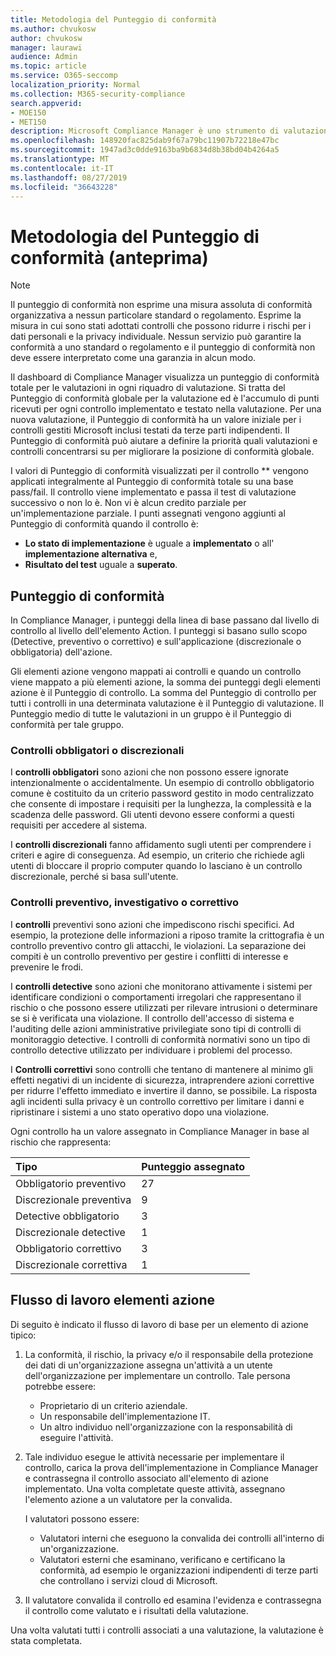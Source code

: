 ```yaml
---
title: Metodologia del Punteggio di conformità
ms.author: chvukosw
author: chvukosw
manager: laurawi
audience: Admin
ms.topic: article
ms.service: O365-seccomp
localization_priority: Normal
ms.collection: M365-security-compliance
search.appverid:
- MOE150
- MET150
description: Microsoft Compliance Manager è uno strumento di valutazione dei rischi basato sul flusso di lavoro gratuito in Microsoft Service Trust Portal. Compliance Manager consente di monitorare, assegnare e verificare le attività di conformità alle normative relative ai servizi cloud Microsoft.
ms.openlocfilehash: 148920fac825dab9f67a79bc11907b72218e47bc
ms.sourcegitcommit: 1947ad3c0dde9163ba9b6834d8b38bd04b4264a5
ms.translationtype: MT
ms.contentlocale: it-IT
ms.lasthandoff: 08/27/2019
ms.locfileid: "36643228"
---
```

# <a name="compliance-score-methodology-preview"></a>Metodologia del Punteggio di conformità (anteprima)

> [!NOTE]
> Il punteggio di conformità non esprime una misura assoluta di conformità organizzativa a nessun particolare standard o regolamento. Esprime la misura in cui sono stati adottati controlli che possono ridurre i rischi per i dati personali e la privacy individuale. Nessun servizio può garantire la conformità a uno standard o regolamento e il punteggio di conformità non deve essere interpretato come una garanzia in alcun modo.

Il dashboard di Compliance Manager visualizza un punteggio di conformità totale per le valutazioni in ogni riquadro di valutazione. Si tratta del Punteggio di conformità globale per la valutazione ed è l'accumulo di punti ricevuti per ogni controllo implementato e testato nella valutazione. Per una nuova valutazione, il Punteggio di conformità ha un valore iniziale per i controlli gestiti Microsoft inclusi testati da terze parti indipendenti. Il Punteggio di conformità può aiutare a definire la priorità quali valutazioni e controlli concentrarsi su per migliorare la posizione di conformità globale.

I valori di Punteggio di conformità visualizzati per il controllo ** vengono applicati integralmente al Punteggio di conformità totale su una base pass/fail. Il controllo viene implementato e passa il test di valutazione successivo o non lo è. Non vi è alcun credito parziale per un'implementazione parziale. I punti assegnati vengono aggiunti al Punteggio di conformità quando il controllo è:

- **Lo stato di implementazione** è uguale a **implementato** o all' **implementazione alternativa** e,
- **Risultato del test** uguale a **superato**.

## <a name="compliance-score"></a>Punteggio di conformità
  
In Compliance Manager, i punteggi della linea di base passano dal livello di controllo al livello dell'elemento Action. I punteggi si basano sullo scopo (Detective, preventivo o correttivo) e sull'applicazione (discrezionale o obbligatoria) dell'azione.

Gli elementi azione vengono mappati ai controlli e quando un controllo viene mappato a più elementi azione, la somma dei punteggi degli elementi azione è il Punteggio di controllo. La somma del Punteggio di controllo per tutti i controlli in una determinata valutazione è il Punteggio di valutazione. Il Punteggio medio di tutte le valutazioni in un gruppo è il Punteggio di conformità per tale gruppo.
  
### <a name="mandatory-or-discretionary-controls"></a>Controlli obbligatori o discrezionali
  
 I **controlli obbligatori** sono azioni che non possono essere ignorate intenzionalmente o accidentalmente. Un esempio di controllo obbligatorio comune è costituito da un criterio password gestito in modo centralizzato che consente di impostare i requisiti per la lunghezza, la complessità e la scadenza delle password. Gli utenti devono essere conformi a questi requisiti per accedere al sistema.
  
 I **controlli discrezionali** fanno affidamento sugli utenti per comprendere i criteri e agire di conseguenza. Ad esempio, un criterio che richiede agli utenti di bloccare il proprio computer quando lo lasciano è un controllo discrezionale, perché si basa sull'utente.
  
### <a name="preventative-detective-or-corrective-controls"></a>Controlli preventivo, investigativo o correttivo
  
 I **controlli** preventivi sono azioni che impediscono rischi specifici. Ad esempio, la protezione delle informazioni a riposo tramite la crittografia è un controllo preventivo contro gli attacchi, le violazioni. La separazione dei compiti è un controllo preventivo per gestire i conflitti di interesse e prevenire le frodi.
  
 I **controlli detective** sono azioni che monitorano attivamente i sistemi per identificare condizioni o comportamenti irregolari che rappresentano il rischio o che possono essere utilizzati per rilevare intrusioni o determinare se si è verificata una violazione. Il controllo dell'accesso di sistema e l'auditing delle azioni amministrative privilegiate sono tipi di controlli di monitoraggio detective. I controlli di conformità normativi sono un tipo di controllo detective utilizzato per individuare i problemi del processo.
  
I **Controlli correttivi** sono controlli che tentano di mantenere al minimo gli effetti negativi di un incidente di sicurezza, intraprendere azioni correttive per ridurre l'effetto immediato e invertire il danno, se possibile. La risposta agli incidenti sulla privacy è un controllo correttivo per limitare i danni e ripristinare i sistemi a uno stato operativo dopo una violazione.
  
Ogni controllo ha un valore assegnato in Compliance Manager in base al rischio che rappresenta:

|**Tipo**|**Punteggio assegnato**|
|:-----|:-----|
| Obbligatorio preventivo | 27 |
| Discrezionale preventiva | 9  |
| Detective obbligatorio | 3 |
| Discrezionale detective | 1 |
| Obbligatorio correttivo | 3 |
| Discrezionale correttiva | 1 |
  
## <a name="action-item-workflow"></a>Flusso di lavoro elementi azione

Di seguito è indicato il flusso di lavoro di base per un elemento di azione tipico:
  
1. La conformità, il rischio, la privacy e/o il responsabile della protezione dei dati di un'organizzazione assegna un'attività a un utente dell'organizzazione per implementare un controllo. Tale persona potrebbe essere:

    - Proprietario di un criterio aziendale.
    - Un responsabile dell'implementazione IT.
    - Un altro individuo nell'organizzazione con la responsabilità di eseguire l'attività.

2. Tale individuo esegue le attività necessarie per implementare il controllo, carica la prova dell'implementazione in Compliance Manager e contrassegna il controllo associato all'elemento di azione implementato. Una volta completate queste attività, assegnano l'elemento azione a un valutatore per la convalida.

    I valutatori possono essere:

    - Valutatori interni che eseguono la convalida dei controlli all'interno di un'organizzazione.
    - Valutatori esterni che esaminano, verificano e certificano la conformità, ad esempio le organizzazioni indipendenti di terze parti che controllano i servizi cloud di Microsoft.

3. Il valutatore convalida il controllo ed esamina l'evidenza e contrassegna il controllo come valutato e i risultati della valutazione.

Una volta valutati tutti i controlli associati a una valutazione, la valutazione è stata completata.